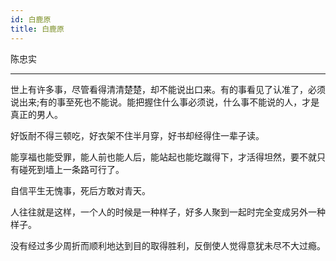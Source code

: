 ```yaml
---
id: 白鹿原
title: 白鹿原
---
```


陈忠实

---

世上有许多事，尽管看得清清楚楚，却不能说出口来。有的事看见了认准了，必须说出来;有的事至死也不能说。能把握住什么事必须说，什么事不能说的人，才是真正的男人。

好饭耐不得三顿吃，好衣架不住半月穿，好书却经得住一辈子读。

能享福也能受罪，能人前也能人后，能站起也能圪蹴得下，才活得坦然，要不就只有碰死到墙上一条路可行了。

自信平生无愧事，死后方敢对青天。

人往往就是这样，一个人的时候是一种样子，好多人聚到一起时完全变成另外一种样子。

没有经过多少周折而顺利地达到目的取得胜利，反倒使人觉得意犹未尽不大过瘾。

